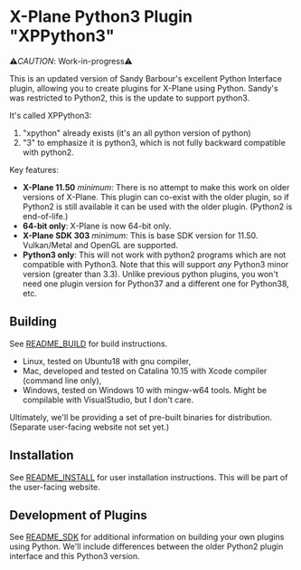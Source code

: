 # X-Plane Python3 Plugin "XPPython3"

:warning:_CAUTION_: Work-in-progress:warning:

This is an updated version of Sandy Barbour's excellent Python Interface plugin, allowing you to create plugins for X-Plane using Python. Sandy's was restricted to Python2, this is the update to support python3.

It's called XPPython3:
1. "xpython" already exists (it's an all python version of python)
2. "3" to emphasize it is python3, which is not fully backward compatible with python2.

Key features:
* **X-Plane 11.50** _minimum_: There is no attempt to make this work on older versions of X-Plane. This plugin can co-exist with the older plugin, so if Python2 is still available it can be used with the older plugin. (Python2 is end-of-life.)
* **64-bit only**: X-Plane is now 64-bit only.
* **X-Plane SDK 303** _minimum_: This is base SDK version for 11.50. Vulkan/Metal and OpenGL are supported.
* **Python3 only**: This will not work with python2 programs which are not compatible with Python3. Note that this will 
support _any_ Python3 minor version (greater than 3.3). Unlike previous python plugins, you won't need one plugin version for Python37 and a different one for Python38, etc.

## Building
See [README_BUILD](XPython/README_BUILD.md) for build instructions. 

- Linux, tested on Ubuntu18 with gnu compiler,
- Mac, developed and tested on Catalina 10.15 with Xcode compiler (command line only), 
- Windows, tested on Windows 10 with mingw-w64 tools. Might be compilable with VisualStudio, but I don't care.

Ultimately, we'll be providing a set of pre-built binaries for distribution. (Separate user-facing website not set yet.)

## Installation
See [README_INSTALL](XPython/Resources/plugins/XPPython3/README_INSTALL.md) for user installation instructions. This will be part of the user-facing website.

## Development of Plugins
See [README_SDK](XPython/README_SDK.md) for additional information on building your own plugins using Python. We'll include differences between the older Python2 plugin interface and this Python3 version.
